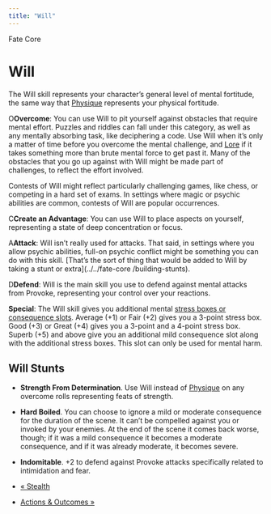 ```yaml
---
title: "Will"
---
```

    
Fate Core

#  Will

The Will skill represents your character’s general level of mental fortitude,
the same way that [Physique](../../fate-core/physique) represents
your physical fortitude.

<span class="fate_font">O</span>**Overcome**: You can use Will to pit yourself against
obstacles that require mental effort. Puzzles and riddles can fall under this
category, as well as any mentally absorbing task, like deciphering a code. Use
Will when it’s only a matter of time before you overcome the mental challenge,
and [Lore](../../fate-core/lore) if it takes something more than
brute mental force to get past it. Many of the obstacles that you go up
against with Will might be made part of challenges, to reflect the effort
involved.

Contests of Will might reflect particularly challenging games, like chess, or
competing in a hard set of exams. In settings where magic or psychic abilities
are common, contests of Will are popular occurrences.

<span class="fate_font">C</span>**Create an Advantage**: You can use Will to place
aspects on yourself, representing a state of deep concentration or focus.

<span class="fate_font">A</span>**Attack**: Will isn’t really used for attacks. That
said, in settings where you allow psychic abilities, full-on psychic conflict
might be something you can do with this skill. [That’s the sort of thing that
would be added to Will by taking a stunt or extra](../../fate-core
/building-stunts).

<span class="fate_font">D</span>**Defend**: Will is the main skill you use to defend
against mental attacks from Provoke, representing your control over your
reactions.

**Special**: The Will skill gives you additional mental [stress boxes or consequence slots](../../fate-core/stress-consequences). Average (+1) or Fair (+2) gives you a 3-point stress box. Good (+3) or Great (+4) gives you a 3-point and a 4-point stress box. Superb (+5) and above give you an additional mild consequence slot along with the additional stress boxes. This slot can only be used for mental harm.

## Will Stunts

  * **Strength From Determination**. Use Will instead of [Physique](../../fate-core/physique) on any overcome rolls representing feats of strength.
  * **Hard Boiled**. You can choose to ignore a mild or moderate consequence for the duration of the scene. It can’t be compelled against you or invoked by your enemies. At the end of the scene it comes back worse, though; if it was a mild consequence it becomes a moderate consequence, and if it was already moderate, it becomes severe.
  * **Indomitable**. +2 to defend against Provoke attacks specifically related to intimidation and fear.

  * [« Stealth](/fate-core/stealth)
  * [Actions &amp; Outcomes »](/fate-core/actions-outcomes)


